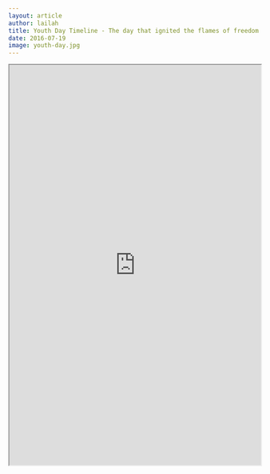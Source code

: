 ```yaml
---
layout: article
author: lailah
title: Youth Day Timeline - The day that ignited the flames of freedom
date: 2016-07-19
image: youth-day.jpg
---
```


<iframe src="https://static.code4sa.org/youthday/" width="100%" height="800px"></iframe>